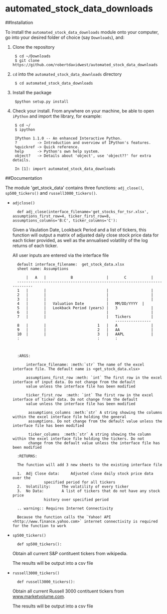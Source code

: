 automated_stock_data_downloads
=============================

##Installation

To install the `automated_stock_data_downloads` module onto your computer, go into
your desired folder of choice (say `Downloads`), and:

1. Clone the repository

	    $ cd ~/Downloads
	    $ git clone https://github.com/robertdavidwest/automated_stock_data_downloads

2. `cd` into the `automated_stock_data_downloads` directory

        $ cd automated_stock_data_downloads

3. Install the package

        $python setup.py install

4. Check your install.  From anywhere on your machine, be able to open
   `iPython` and import the library, for example:

	    $ cd ~/
	    $ ipython

        IPython 1.1.0 -- An enhanced Interactive Python.
        ?         -> Introduction and overview of IPython's features.
        %quickref -> Quick reference.
        help      -> Python's own help system.
        object?   -> Details about 'object', use 'object??' for extra details.
	
        In [1]: import automated_stock_data_downloads


##Documentation 

The module 'get_stock_data' contains three functions: `adj_close()`, `sp500_tickers()` and 
`russell3000_tickers()`.

* `adjclose()`

		def adj_close(interface_filename='get_stocks_for_tsr.xlsx', assumptions_first_row=4, ticker_first_row=8, assumptions_columns='B:C', ticker_columns='C'):
	

	Given a Vaulation Date, Lookback Period and a list of tickers, this function will output a matrix of adjusted daily close stock 
price data for each ticker provided, as well as the annualised volatility of the log returns of each ticker. 

	All user inputs are entered via the interface file
	
		default interface_filename:	 get_stock_data.xlsx
		sheet name:	Assumptions
		
			|	A	|			B				|		C			|
		--------------------------------------------------------------------------
		1	|		|							|					|
		2	|		|							|					|
		3	|		|							|					|
		4	|		|	Valuation Date	 		|	MM/DD/YYYY	|
		5	|		|	Lookback Period (years)	|	3				|
		6	|		|							|					|
		7	|		|							|	Tickers			|
													----------------
		8	|		|						1	|	A				|
		9	|		|						2	|	AA				|
		10	|		|						3	|	AAPL			|		
		:									:		:
		

				
		:ARGS:
		
			interface_filename: :meth:`str` The name of the excel interface file. The default name is <get_stock_data.xlsx>
		
			assumptions_first_row :meth: `int` The first row in the excel interface of input data. Do not change from the default 
			value unless the interface file has been modified
			
			ticker_first_row  :meth: `int` The first row in the excel interface of ticker data. Do not change from the default 
			value unless the interface file has been modified
			
			 assumptions_columns :meth:`str` A string showing the columns within the excel interface file holding the general
			 assumptions. Do not change from the default value unless the interface file has been modified
			 
			 ticker_columns  :meth:`str` A string showing the column within the excel interface file holding the tickers. Do not
			 change from the default value unless the interface file has been modified
		
		:RETURNS:
		
		The function will add 3 new sheets to the existing interface file

		1. 	Adj Close data: 	Adjusted close daily stock price data over the 
					specified period for all tickers
		2. 	Volatility:		The volatility of every ticker
		3.	No Data: 		A list of tickers that do not have any stock price 
					history over specified period 

		.. warning:: Requires Internet Connectivity

		Because the function calls the `Yahoo! API <http://www.finance.yahoo.com>` internet connectivity is required for the function to work


* `sp500_tickers()`
	
		def sp500_tickers():

	
	Obtain all current S&P contituent tickers from wikipedia.
	
	The results will be output into a csv file
	
* `russell3000_tickers()`
	
		def russell3000_tickers():
		
	Obtain all current Russell 3000 contituent tickers from www.marketvolume.com.
	 
	The results will be output into a csv file
